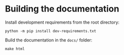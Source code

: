 # Building the documentation
Install development requirements from the root directory:
```
python -m pip install dev-requirements.txt
```
Build the documentation in the `docs/` folder:
```
make html
```
